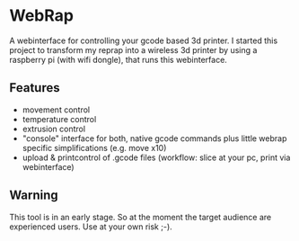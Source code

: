 WebRap
======
A webinterface for controlling your gcode based 3d printer.
I started this project to transform my reprap into a wireless 3d printer by using a raspberry pi (with wifi dongle), that runs this webinterface.

Features
--------
- movement control
- temperature control
- extrusion control
- "console" interface for both, native gcode commands plus little webrap specific simplifications (e.g. move x10)
- upload & printcontrol of .gcode files (workflow: slice at your pc, print via webinterface)

Warning
-------
This tool is in an early stage. So at the moment the target audience are experienced users.
Use at your own risk ;-).
